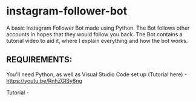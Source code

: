 # instagram-follower-bot
A basic Instagram Follower Bot made using Python. The Bot follows other accounts in hopes that they would follow you back. The Bot contains a tutorial video to aid it, where I explain everything and how the bot works.

## REQUIREMENTS:
You'll need Python, as well as Visual Studio Code set up (Tutorial here) - https://youtu.be/RnhZGlSy8ng

Tutorial - 
